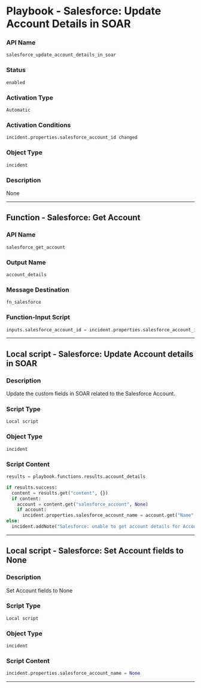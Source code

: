 <!--
    DO NOT MANUALLY EDIT THIS FILE
    THIS FILE IS AUTOMATICALLY GENERATED WITH resilient-sdk codegen
    Generated with resilient-sdk v51.0.0.1.486
-->

# Playbook - Salesforce: Update Account Details in SOAR

### API Name
`salesforce_update_account_details_in_soar`

### Status
`enabled`

### Activation Type
`Automatic`

### Activation Conditions
`incident.properties.salesforce_account_id changed`

### Object Type
`incident`

### Description
None


---
## Function - Salesforce: Get Account

### API Name
`salesforce_get_account`

### Output Name
`account_details`

### Message Destination
`fn_salesforce`

### Function-Input Script
```python
inputs.salesforce_account_id = incident.properties.salesforce_account_id
```

---

## Local script - Salesforce: Update Account details in SOAR

### Description
Update the custom fields in SOAR related to the Salesforce Account.

### Script Type
`Local script`

### Object Type
`incident`

### Script Content
```python
results = playbook.functions.results.account_details

if results.success:
  content = results.get("content", {})
  if content:
    account = content.get("salesforce_account", None)
    if account:
      incident.properties.salesforce_account_name = account.get("Name", None)
else:
  incident.addNote("Salesforce: unable to get account details for Account Id ")
```

---
## Local script - Salesforce: Set Account fields to None

### Description
 Set Account fields to None

### Script Type
`Local script`

### Object Type
`incident`

### Script Content
```python
incident.properties.salesforce_account_name = None
```

---

